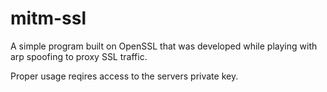 # mitm-ssl

A simple program built on OpenSSL that was developed while playing
with arp spoofing to proxy SSL traffic. 

Proper usage reqires access to the servers private key.